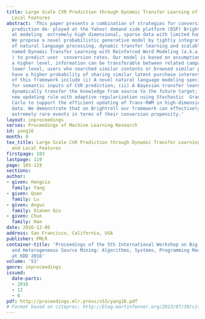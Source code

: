 ```yaml
---
title: Large Scale CVR Prediction through Dynamic Transfer Learning of Global and
  Local Features
abstract: 'This paper presents a combination of strategies for conversion rate (CVR)
  prediction de- ployed at the Yahoo! demand side platform (DSP) Brightroll, targeting
  at modeling  extremely high dimensional, sparse data with limited human intervention.
  We propose a novel probabilistic generative model by tightly integrating components
  of natural language processing, dynamic transfer learning and scalable prediction,
  named Dynamic Transfer Learning with Reinforced Word Modeling (a.k.a. Trans-RWM
  ) to predict user  conversion rates. Our model is based on assumptions that: on
  a higher level, information can be transferable between related campaigns; on a
  lower level, users who searched similar contents or browsed similar pages would
  have a higher probability of sharing similar latent purchase interests. Novelties
  of this framework include (i) A novel natural language modeling specifically tailored
  for semantic inputs of CVR prediction; (ii) A Bayesian transfer learning model to
  dynamically transfer the knowledge from source to the future target; (iii) An automatic
  new updating rule with adaptive regularization using Stochastic  Gradient Monte
  Carlo to support the efficient updating of Trans-RWM in high-dimensional and sparse
  data. We demonstrate that on Brightroll our framework can effectively discriminate
  extremely rare events in terms of their conversion propensity.'
layout: inproceedings
series: Proceedings of Machine Learning Research
id: yang16
month: 0
tex_title: Large Scale CVR Prediction through Dynamic Transfer Learning of Global
  and Local Features
firstpage: 103
lastpage: 119
page: 103-119
sections: 
author:
- given: Hongxia
  family: Yang
- given: Quan
  family: Lu
- given: Angus
  family: Xianen Qiu
- given: Chun
  family: Han
date: 2016-12-06
address: San Francisco, California, USA
publisher: PMLR
container-title: 'Proceedings of the 5th International Workshop on Big Data, Streams
  and Heterogeneous Source Mining: Algorithms, Systems, Programming Models and Applications
  at KDD 2016'
volume: '53'
genre: inproceedings
issued:
  date-parts:
  - 2016
  - 12
  - 6
pdf: http://proceedings.mlr.press/v53/yang16.pdf
# Format based on citeproc: http://blog.martinfenner.org/2013/07/30/citeproc-yaml-for-bibliographies/
---
```

